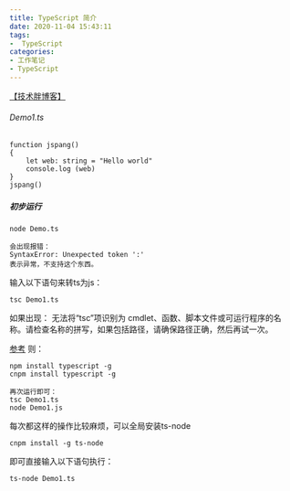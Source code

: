 ```yaml
---
title: TypeScript 简介
date: 2020-11-04 15:43:11
tags:
-  TypeScript
categories: 
- 工作笔记
- TypeScript
---
```

[【技术胖博客】](https://jspang.com/detailed?id=63)

###### Demo1.ts

```
function jspang() 
{ 
    let web: string = "Hello world" 
    console.log (web)
}
jspang()
```



##### 初步运行

```
node Demo.ts

会出现报错：
SyntaxError: Unexpected token ':'
表示异常，不支持这个东西。
```

输入以下语句来转ts为js：
```
tsc Demo1.ts
```
如果出现：
 无法将“tsc”项识别为 cmdlet、函数、脚本文件或可运行程序的名称。请检查名称的拼写，如果包括路径，请确保路径正确，然后再试一次。

[参考](https://www.cnblogs.com/vickylinj/p/12228773.html)  则：
```
npm install typescript -g
cnpm install typescript -g

再次运行即可：
tsc Demo1.ts
node Demo1.js
```
每次都这样的操作比较麻烦，可以全局安装ts-node
```
cnpm install -g ts-node 
```
即可直接输入以下语句执行：
```
ts-node Demo1.ts
```